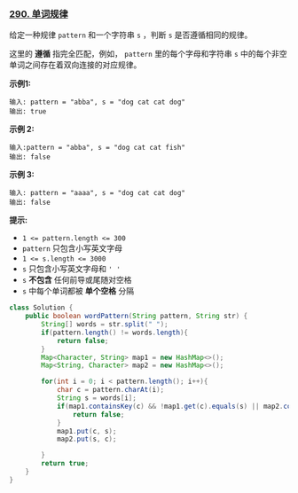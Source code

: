 ### [290. 单词规律](https://leetcode.cn/problems/word-pattern/)

给定一种规律 `pattern` 和一个字符串 `s` ，判断 `s` 是否遵循相同的规律。

这里的 **遵循** 指完全匹配，例如， `pattern` 里的每个字母和字符串 `s` 中的每个非空单词之间存在着双向连接的对应规律。



**示例1:**

```
输入: pattern = "abba", s = "dog cat cat dog"
输出: true
```

**示例 2:**

```
输入:pattern = "abba", s = "dog cat cat fish"
输出: false
```

**示例 3:**

```
输入: pattern = "aaaa", s = "dog cat cat dog"
输出: false
```

 

**提示:**

- `1 <= pattern.length <= 300`
- `pattern` 只包含小写英文字母
- `1 <= s.length <= 3000`
- `s` 只包含小写英文字母和 `' '`
- `s` **不包含** 任何前导或尾随对空格
- `s` 中每个单词都被 **单个空格** 分隔



```java
class Solution {
    public boolean wordPattern(String pattern, String str) {
        String[] words = str.split(" ");
        if(pattern.length() != words.length){
            return false;
        }
        Map<Character, String> map1 = new HashMap<>();
        Map<String, Character> map2 = new HashMap<>();

        for(int i = 0; i < pattern.length(); i++){
            char c = pattern.charAt(i);
            String s = words[i];
            if(map1.containsKey(c) && !map1.get(c).equals(s) || map2.containsKey(s) && map2.get(s) != c){
                return false;
            }
            map1.put(c, s);
            map2.put(s, c);

        }
        return true;
    }
}
```

